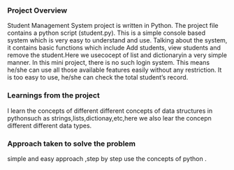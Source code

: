 ### Project Overview

 Student Management System project is written in Python. The project file contains a python script (student.py). This is a simple console based system which is very easy to understand and use. Talking about the system, it contains basic functions which include Add students, view students and remove the student.Here we usecocept of list and dictionaryin a very simple manner. In this mini project, there is no such login system. This means he/she can use all those available features easily without any restriction. It is too easy to use, he/she can check the total student’s record.


### Learnings from the project

 I learn the concepts of different different concepts of data structures in pythonsuch as strings,lists,dictionay,etc,here we also lear the concepn different different  data types.


### Approach taken to solve the problem

 simple and easy approach ,step by step use the concepts of python .


